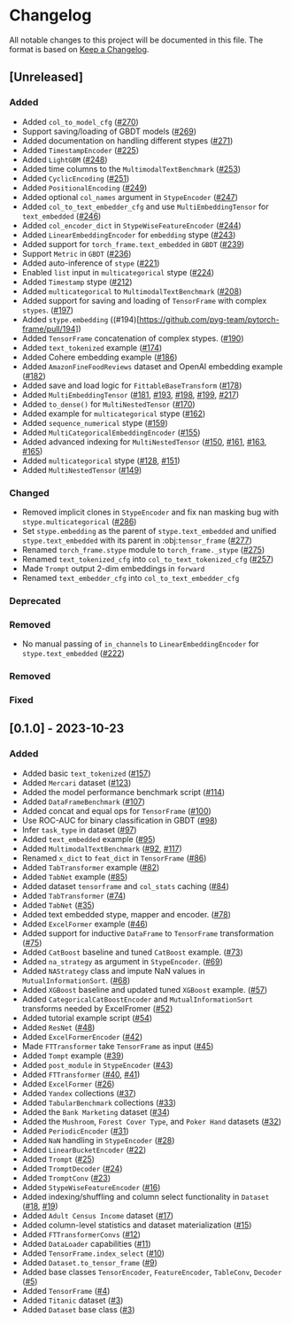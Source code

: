 # Changelog

All notable changes to this project will be documented in this file.
The format is based on [Keep a Changelog](http://keepachangelog.com/en/1.0.0/).


## [Unreleased]

### Added

- Added `col_to_model_cfg` ([#270](https://github.com/pyg-team/pytorch-frame/pull/270))
- Support saving/loading of GBDT models ([#269](https://github.com/pyg-team/pytorch-frame/pull/269))
- Added documentation on handling different stypes ([#271](https://github.com/pyg-team/pytorch-frame/pull/271))
- Added `TimestampEncoder` ([#225](https://github.com/pyg-team/pytorch-frame/pull/225))
- Added `LightGBM` ([#248](https://github.com/pyg-team/pytorch-frame/pull/248))
- Added time columns to the `MultimodalTextBenchmark` ([#253](https://github.com/pyg-team/pytorch-frame/pull/253))
- Added `CyclicEncoding` ([#251](https://github.com/pyg-team/pytorch-frame/pull/251))
- Added `PositionalEncoding` ([#249](https://github.com/pyg-team/pytorch-frame/pull/249))
- Added optional `col_names` argument in `StypeEncoder` ([#247](https://github.com/pyg-team/pytorch-frame/pull/247))
- Added `col_to_text_embedder_cfg` and use `MultiEmbeddingTensor` for `text_embedded` ([#246](https://github.com/pyg-team/pytorch-frame/pull/246))
- Added `col_encoder_dict` in `StypeWiseFeatureEncoder` ([#244](https://github.com/pyg-team/pytorch-frame/pull/244))
- Added `LinearEmbeddingEncoder` for `embedding` stype ([#243](https://github.com/pyg-team/pytorch-frame/pull/243))
- Added support for `torch_frame.text_embedded` in `GBDT` ([#239](https://github.com/pyg-team/pytorch-frame/pull/239))
- Support `Metric` in `GBDT` ([#236](https://github.com/pyg-team/pytorch-frame/pull/236))
- Added auto-inference of `stype` ([#221](https://github.com/pyg-team/pytorch-frame/pull/221))
- Enabled `list` input in `multicategorical` stype ([#224](https://github.com/pyg-team/pytorch-frame/pull/224))
- Added `Timestamp` stype ([#212](https://github.com/pyg-team/pytorch-frame/pull/212))
- Added `multicategorical` to `MultimodalTextBenchmark` ([#208](https://github.com/pyg-team/pytorch-frame/pull/208))
- Added support for saving and loading of `TensorFrame` with complex `stypes`. ([#197](https://github.com/pyg-team/pytorch-frame/pull/197))
- Added `stype.embedding` ((#194)[https://github.com/pyg-team/pytorch-frame/pull/194])
- Added `TensorFrame` concatenation of complex stypes. ([#190](https://github.com/pyg-team/pytorch-frame/pull/190))
- Added `text_tokenized` example ([#174](https://github.com/pyg-team/pytorch-frame/pull/174))
- Added Cohere embedding example ([#186](https://github.com/pyg-team/pytorch-frame/pull/186))
- Added `AmazonFineFoodReviews` dataset and OpenAI embedding example ([#182](https://github.com/pyg-team/pytorch-frame/pull/182))
- Added save and load logic for `FittableBaseTransform` ([#178](https://github.com/pyg-team/pytorch-frame/pull/178))
- Added `MultiEmbeddingTensor` ([#181](https://github.com/pyg-team/pytorch-frame/pull/181), [#193](https://github.com/pyg-team/pytorch-frame/pull/193), [#198](https://github.com/pyg-team/pytorch-frame/pull/198), [#199](https://github.com/pyg-team/pytorch-frame/pull/199), [#217](https://github.com/pyg-team/pytorch-frame/pull/217))
- Added `to_dense()` for `MultiNestedTensor` ([#170](https://github.com/pyg-team/pytorch-frame/pull/170))
- Added example for `multicategorical` stype ([#162](https://github.com/pyg-team/pytorch-frame/pull/162))
- Added `sequence_numerical` stype ([#159](https://github.com/pyg-team/pytorch-frame/pull/159))
- Added `MultiCategoricalEmbeddingEncoder` ([#155](https://github.com/pyg-team/pytorch-frame/pull/155))
- Added advanced indexing for `MultiNestedTensor` ([#150](https://github.com/pyg-team/pytorch-frame/pull/150), [#161](https://github.com/pyg-team/pytorch-frame/pull/161), [#163](https://github.com/pyg-team/pytorch-frame/pull/163), [#165](https://github.com/pyg-team/pytorch-frame/pull/165))
- Added `multicategorical` stype ([#128](https://github.com/pyg-team/pytorch-frame/pull/128), [#151](https://github.com/pyg-team/pytorch-frame/pull/151))
- Added `MultiNestedTensor` ([#149](https://github.com/pyg-team/pytorch-frame/pull/149))

### Changed

- Removed implicit clones in `StypeEncoder` and fix nan masking bug with `stype.multicategorical` ([#286](https://github.com/pyg-team/pytorch-frame/pull/286))
- Set `stype.embedding` as the parent of `stype.text_embedded` and unified `stype.text_embedded` with its parent in :obj:`tensor_frame` ([#277](https://github.com/pyg-team/pytorch-frame/pull/277))
- Renamed `torch_frame.stype` module to `torch_frame._stype` ([#275](https://github.com/pyg-team/pytorch-frame/pull/275))
- Renamed `text_tokenized_cfg` into `col_to_text_tokenized_cfg` ([#257](https://github.com/pyg-team/pytorch-frame/pull/257))
- Made `Trompt` output 2-dim embeddings in `forward`
- Renamed `text_embedder_cfg` into `col_to_text_embedder_cfg`

### Deprecated

### Removed

- No manual passing of `in_channels` to `LinearEmbeddingEncoder` for `stype.text_embedded` ([#222](https://github.com/pyg-team/pytorch-frame/pull/222))

### Removed

### Fixed


## [0.1.0] - 2023-10-23

### Added

- Added basic `text_tokenized` ([#157](https://github.com/pyg-team/pytorch-frame/pull/157))
- Added `Mercari` dataset ([#123](https://github.com/pyg-team/pytorch-frame/pull/123/files))
- Added the model performance benchmark script ([#114](https://github.com/pyg-team/pytorch-frame/pull/114))
- Added `DataFrameBenchmark` ([#107](https://github.com/pyg-team/pytorch-frame/pull/107))
- Added concat and equal ops for `TensorFrame` ([#100](https://github.com/pyg-team/pytorch-frame/pull/100))
- Use ROC-AUC for binary classification in GBDT ([#98](https://github.com/pyg-team/pytorch-frame/pull/98))
- Infer `task_type` in dataset ([#97](https://github.com/pyg-team/pytorch-frame/pull/97))
- Added `text_embedded` example ([#95](https://github.com/pyg-team/pytorch-frame/pull/95))
- Added `MultimodalTextBenchmark` ([#92](https://github.com/pyg-team/pytorch-frame/pull/92), [#117](https://github.com/pyg-team/pytorch-frame/pull/117))
- Renamed `x_dict` to `feat_dict` in `TensorFrame` ([#86](https://github.com/pyg-team/pytorch-frame/pull/86))
- Added `TabTransformer` example ([#82](https://github.com/pyg-team/pytorch-frame/pull/82))
- Added `TabNet` example ([#85](https://github.com/pyg-team/pytorch-frame/pull/85))
- Added dataset `tensorframe` and `col_stats` caching ([#84](https://github.com/pyg-team/pytorch-frame/pull/84))
- Added `TabTransformer` ([#74](https://github.com/pyg-team/pytorch-frame/pull/74))
- Added `TabNet` ([#35](https://github.com/pyg-team/pytorch-frame/pull/35))
- Added text embedded stype, mapper and encoder. ([#78](https://github.com/pyg-team/pytorch-frame/pull/78))
- Added `ExcelFormer` example ([#46](https://github.com/pyg-team/pytorch-frame/pull/46))
- Added support for inductive `DataFrame` to `TensorFrame` transformation ([#75](https://github.com/pyg-team/pytorch-frame/pull/75))
- Added `CatBoost` baseline and tuned `CatBoost` example. ([#73](https://github.com/pyg-team/pytorch-frame/pull/73))
- Added `na_strategy` as argument in `StypeEncoder`. ([#69](https://github.com/pyg-team/pytorch-frame/pull/69))
- Added `NAStrategy` class and impute NaN values in `MutualInformationSort`. ([#68](https://github.com/pyg-team/pytorch-frame/pull/68))
- Added `XGBoost` baseline and updated tuned `XGBoost` example. ([#57](https://github.com/pyg-team/pytorch-frame/pull/57))
- Added `CategoricalCatBoostEncoder` and `MutualInformationSort` transforms needed by ExcelFromer ([#52](https://github.com/pyg-team/pytorch-frame/pull/52))
- Added tutorial example script ([#54](https://github.com/pyg-team/pytorch-frame/pull/54))
- Added `ResNet` ([#48](https://github.com/pyg-team/pytorch-frame/pull/48))
- Added `ExcelFormerEncoder` ([#42](https://github.com/pyg-team/pytorch-frame/pull/42))
- Made `FTTransformer` take `TensorFrame` as input ([#45](https://github.com/pyg-team/pytorch-frame/pull/45))
- Added `Tompt` example ([#39](https://github.com/pyg-team/pytorch-frame/pull/39))
- Added `post_module` in `StypeEncoder` ([#43](https://github.com/pyg-team/pytorch-frame/pull/43))
- Added `FTTransformer` ([#40](https://github.com/pyg-team/pytorch-frame/pull/40), [#41](https://github.com/pyg-team/pytorch-frame/pull/41))
- Added `ExcelFormer` ([#26](https://github.com/pyg-team/pytorch-frame/pull/26))
- Added `Yandex` collections ([#37](https://github.com/pyg-team/pytorch-frame/pull/37))
- Added `TabularBenchmark` collections ([#33](https://github.com/pyg-team/pytorch-frame/pull/33))
- Added the `Bank Marketing` dataset ([#34](https://github.com/pyg-team/pytorch-frame/pull/34))
- Added the `Mushroom`, `Forest Cover Type`, and `Poker Hand` datasets ([#32](https://github.com/pyg-team/pytorch-frame/pull/32))
- Added `PeriodicEncoder` ([#31](https://github.com/pyg-team/pytorch-frame/pull/31))
- Added `NaN` handling in `StypeEncoder` ([#28](https://github.com/pyg-team/pytorch-frame/pull/28))
- Added `LinearBucketEncoder` ([#22](https://github.com/pyg-team/pytorch-frame/pull/22))
- Added `Trompt` ([#25](https://github.com/pyg-team/pytorch-frame/pull/25))
- Added `TromptDecoder` ([#24](https://github.com/pyg-team/pytorch-frame/pull/24))
- Added `TromptConv` ([#23](https://github.com/pyg-team/pytorch-frame/pull/23))
- Added `StypeWiseFeatureEncoder` ([#16](https://github.com/pyg-team/pytorch-frame/pull/16))
- Added indexing/shuffling and column select functionality in `Dataset` ([#18](https://github.com/pyg-team/pytorch-frame/pull/18), [#19](https://github.com/pyg-team/pytorch-frame/pull/19))
- Added `Adult Census Income` dataset ([#17](https://github.com/pyg-team/pytorch-frame/pull/17))
- Added column-level statistics and dataset materialization ([#15](https://github.com/pyg-team/pytorch-frame/pull/15))
- Added `FTTransformerConvs` ([#12](https://github.com/pyg-team/pytorch-frame/pull/12))
- Added `DataLoader` capabilities ([#11](https://github.com/pyg-team/pytorch-frame/pull/11))
- Added `TensorFrame.index_select` ([#10](https://github.com/pyg-team/pytorch-frame/pull/10))
- Added `Dataset.to_tensor_frame` ([#9](https://github.com/pyg-team/pytorch-frame/pull/9))
- Added base classes `TensorEncoder`, `FeatureEncoder`, `TableConv`, `Decoder` ([#5](https://github.com/pyg-team/pytorch-frame/pull/5))
- Added `TensorFrame` ([#4](https://github.com/pyg-team/pytorch-frame/pull/4))
- Added `Titanic` dataset ([#3](https://github.com/pyg-team/pytorch-frame/pull/3))
- Added `Dataset` base class ([#3](https://github.com/pyg-team/pytorch-frame/pull/3))
